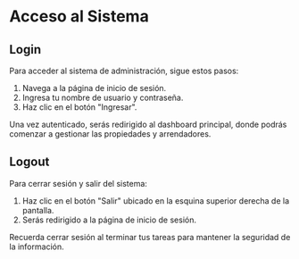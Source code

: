 # Acceso al Sistema

## Login

Para acceder al sistema de administración, sigue estos pasos:

1. Navega a la página de inicio de sesión.
2. Ingresa tu nombre de usuario y contraseña.
3. Haz clic en el botón "Ingresar".

<!-- ![Imagen de la pantalla de login](/path/to/login_screenshot.png) -->

Una vez autenticado, serás redirigido al dashboard principal, donde podrás comenzar a gestionar las propiedades y arrendadores.

## Logout

Para cerrar sesión y salir del sistema:

1. Haz clic en el botón "Salir" ubicado en la esquina superior derecha de la pantalla.
2. Serás redirigido a la página de inicio de sesión.

<!-- ![Imagen del botón de logout](/path/to/logout_button_screenshot.png) -->

Recuerda cerrar sesión al terminar tus tareas para mantener la seguridad de la información.
